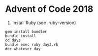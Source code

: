 # Advent of Code 2018

1. Install Ruby (see .ruby-version)

```
gem install bundler
bundle install
cd days
bundle exec ruby day2.rb
#or whatever day
```
